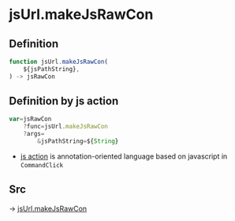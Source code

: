 # jsUrl.makeJsRawCon

## Definition

```js.js
function jsUrl.makeJsRawCon(
	${jsPathString},
) -> jsRawCon
```


## Definition by js action

```js.js
var=jsRawCon
	?func=jsUrl.makeJsRawCon
	?args=
		&jsPathString=${String}
```

- [js action](#) is annotation-oriented language based on javascript in `CommandClick`



## Src

-> [jsUrl.makeJsRawCon](https://github.com/puutaro/CommandClick/blob/master/app/src/main/java/com/puutaro/commandclick/fragment_lib/terminal_fragment/js_interface/JsUrl.kt#L37)


